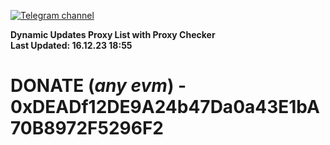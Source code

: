 [![Telegram channel](https://img.shields.io/endpoint?url=https://runkit.io/damiankrawczyk/telegram-badge/branches/master?url=https://t.me/n4z4v0d)](https://t.me/n4z4v0d) 

**Dynamic Updates Proxy List with Proxy Checker**  
**Last Updated: 16.12.23 18:55**

# DONATE (_any evm_) - 0xDEADf12DE9A24b47Da0a43E1bA70B8972F5296F2
